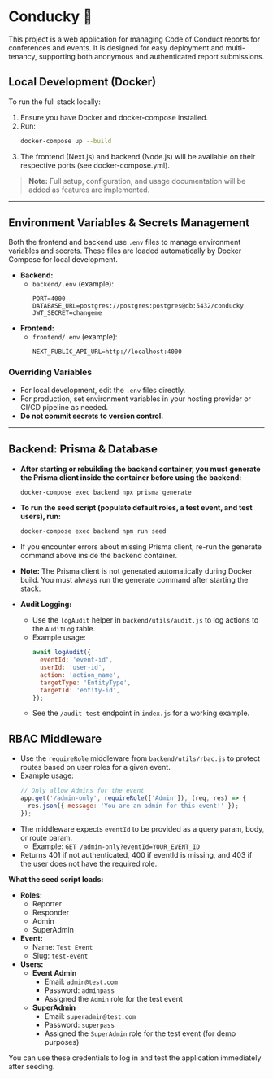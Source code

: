 # Conducky 🦆

This project is a web application for managing Code of Conduct reports for conferences and events. It is designed for easy deployment and multi-tenancy, supporting both anonymous and authenticated report submissions.

## Local Development (Docker)

To run the full stack locally:

1. Ensure you have Docker and docker-compose installed.
2. Run:
   ```sh
   docker-compose up --build
   ```
3. The frontend (Next.js) and backend (Node.js) will be available on their respective ports (see docker-compose.yml).

> **Note:** Full setup, configuration, and usage documentation will be added as features are implemented.

---

## Environment Variables & Secrets Management

Both the frontend and backend use `.env` files to manage environment variables and secrets. These files are loaded automatically by Docker Compose for local development.

- **Backend:**
  - `backend/.env` (example):
    ```env
    PORT=4000
    DATABASE_URL=postgres://postgres:postgres@db:5432/conducky
    JWT_SECRET=changeme
    ```
- **Frontend:**
  - `frontend/.env` (example):
    ```env
    NEXT_PUBLIC_API_URL=http://localhost:4000
    ```

### Overriding Variables
- For local development, edit the `.env` files directly.
- For production, set environment variables in your hosting provider or CI/CD pipeline as needed.
- **Do not commit secrets to version control.**

---

## Backend: Prisma & Database

- **After starting or rebuilding the backend container, you must generate the Prisma client inside the container before using the backend:**
  ```sh
  docker-compose exec backend npx prisma generate
  ```
- **To run the seed script (populate default roles, a test event, and test users), run:**
  ```sh
  docker-compose exec backend npm run seed
  ```
- If you encounter errors about missing Prisma client, re-run the generate command above inside the backend container.

- **Note:** The Prisma client is not generated automatically during Docker build. You must always run the generate command after starting the stack.

- **Audit Logging:**
  - Use the `logAudit` helper in `backend/utils/audit.js` to log actions to the `AuditLog` table.
  - Example usage:
    ```js
    await logAudit({
      eventId: 'event-id',
      userId: 'user-id',
      action: 'action_name',
      targetType: 'EntityType',
      targetId: 'entity-id',
    });
    ```
  - See the `/audit-test` endpoint in `index.js` for a working example.

## RBAC Middleware

- Use the `requireRole` middleware from `backend/utils/rbac.js` to protect routes based on user roles for a given event.
- Example usage:
  ```js
  // Only allow Admins for the event
  app.get('/admin-only', requireRole(['Admin']), (req, res) => {
    res.json({ message: 'You are an admin for this event!' });
  });
  ```
- The middleware expects `eventId` to be provided as a query param, body, or route param.
  - Example: `GET /admin-only?eventId=YOUR_EVENT_ID`
- Returns 401 if not authenticated, 400 if eventId is missing, and 403 if the user does not have the required role.

**What the seed script loads:**

- **Roles:**
  - Reporter
  - Responder
  - Admin
  - SuperAdmin
- **Event:**
  - Name: `Test Event`
  - Slug: `test-event`
- **Users:**
  - **Event Admin**
    - Email: `admin@test.com`
    - Password: `adminpass`
    - Assigned the `Admin` role for the test event
  - **SuperAdmin**
    - Email: `superadmin@test.com`
    - Password: `superpass`
    - Assigned the `SuperAdmin` role for the test event (for demo purposes)

You can use these credentials to log in and test the application immediately after seeding.

 